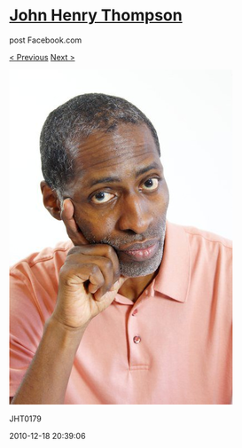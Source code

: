 # [John Henry Thompson](../README.md)
post Facebook.com

[< Previous](2010-12-18-7.md) [Next >](2010-12-18-9.md)

[![](../media/2010-12-18/Fam-2010-JHT0179.jpg)](../README.md)

JHT0179

2010-12-18 20:39:06
